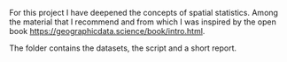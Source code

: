 For this project I have deepened the concepts of spatial statistics. Among the material that I recommend and from which I was inspired by the open book https://geographicdata.science/book/intro.html.

The folder contains the datasets, the script and a short report.

